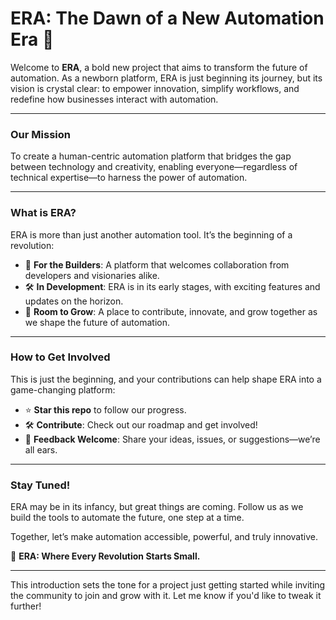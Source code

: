 # **ERA: The Dawn of a New Automation Era 🌅**  

Welcome to **ERA**, a bold new project that aims to transform the future of automation. As a newborn platform, ERA is just beginning its journey, but its vision is crystal clear: to empower innovation, simplify workflows, and redefine how businesses interact with automation.  

---

### **Our Mission**  
To create a human-centric automation platform that bridges the gap between technology and creativity, enabling everyone—regardless of technical expertise—to harness the power of automation.  

---

### **What is ERA?**  
ERA is more than just another automation tool. It’s the beginning of a revolution:  
- 🤖 **For the Builders**: A platform that welcomes collaboration from developers and visionaries alike.  
- 🛠️ **In Development**: ERA is in its early stages, with exciting features and updates on the horizon.  
- 🌱 **Room to Grow**: A place to contribute, innovate, and grow together as we shape the future of automation.  

---

### **How to Get Involved**  
This is just the beginning, and your contributions can help shape ERA into a game-changing platform:  
- ⭐ **Star this repo** to follow our progress.  
- 🛠️ **Contribute**: Check out our roadmap and get involved!  
- 📢 **Feedback Welcome**: Share your ideas, issues, or suggestions—we’re all ears.  

---

### **Stay Tuned!**  
ERA may be in its infancy, but great things are coming. Follow us as we build the tools to automate the future, one step at a time.  

Together, let’s make automation accessible, powerful, and truly innovative.  

👶 **ERA: Where Every Revolution Starts Small.**

--- 

This introduction sets the tone for a project just getting started while inviting the community to join and grow with it. Let me know if you'd like to tweak it further!

